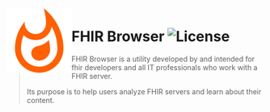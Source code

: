 <img src="assets/icon_x128.png" align="left" />

# FHIR Browser ![License](https://img.shields.io/static/v1?label=license&message=CC-BY-NC-ND-4.0&color=green)

> FHIR Browser is a utility developed by and intended for fhir developers and all IT professionals who work with a FHIR server.
> 
> Its purpose is to help users analyze FHIR servers and learn about their content.

